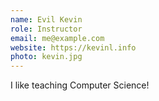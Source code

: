 ```yaml
---
name: Evil Kevin
role: Instructor
email: me@example.com
website: https://kevinl.info
photo: kevin.jpg
---
```


I like teaching Computer Science!
